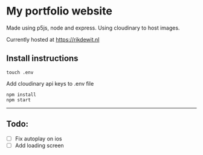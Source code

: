 # My portfolio website
Made using p5js, node and express.
Using cloudinary to host images.

Currently hosted at 
https://rikdewit.nl

## Install instructions
```
touch .env
```
Add cloudinary api keys to .env file

```
npm install
npm start
```

---

## Todo:

- [ ] Fix autoplay on ios
- [ ] Add loading screen 